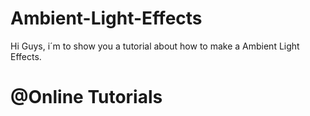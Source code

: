 # Ambient-Light-Effects
Hi Guys, i´m to show you a tutorial about how to make a Ambient Light Effects. <br>
<h1>@Online Tutorials</h1>
